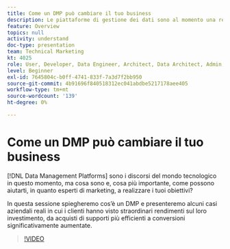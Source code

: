 ```yaml
---
title: Come un DMP può cambiare il tuo business
description: Le piattaforme di gestione dei dati sono al momento una realtà tecnologica, ma cosa sono e cosa più importante, come possono aiutarti in quanto esperti di marketing a raggiungere i tuoi obiettivi? In questa sessione spiegheremo cos’è un DMP e presenteremo alcuni casi aziendali reali in cui i clienti hanno visto straordinari rendimenti sul loro investimento, da acquisti di supporti più efficienti a conversioni significativamente aumentate.
feature: Overview
topics: null
activity: understand
doc-type: presentation
team: Technical Marketing
kt: 4025
role: User, Developer, Data Engineer, Architect, Data Architect, Admin, Leader
level: Beginner
exl-id: 7645804c-b0ff-4741-833f-7a3d7f2bb950
source-git-commit: 4b91696f840518312ec041abdbe5217178aee405
workflow-type: tm+mt
source-wordcount: '139'
ht-degree: 0%

---
```


# Come un DMP può cambiare il tuo business

[!DNL Data Management Platforms] sono i discorsi del mondo tecnologico in questo momento, ma cosa sono e, cosa più importante, come possono aiutarti, in quanto esperti di marketing, a realizzare i tuoi obiettivi?

In questa sessione spiegheremo cos’è un DMP e presenteremo alcuni casi aziendali reali in cui i clienti hanno visto straordinari rendimenti sul loro investimento, da acquisti di supporti più efficienti a conversioni significativamente aumentate.

>[!VIDEO](https://video.tv.adobe.com/v/29770/?quality=12)
